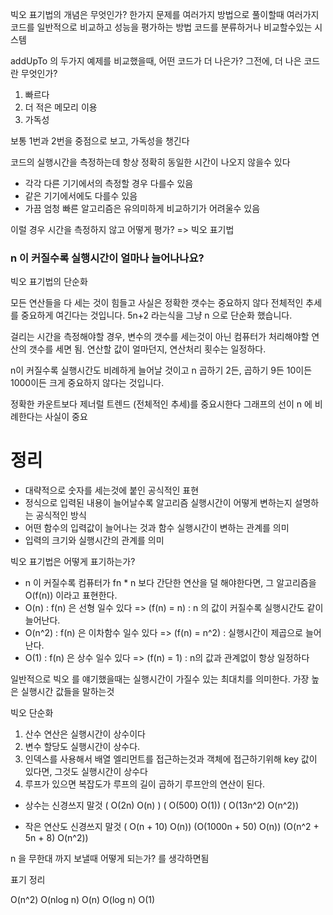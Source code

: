 빅오 표기법의 개념은 무엇인가?
한가지 문제를 여러가지 방법으로 풀이할때
여러가지 코드를 일반적으로 비교하고 성능을 평가하는 방법
코드를 분류하거나 비교할수있는 시스템

addUpTo 의 두가지 예제를 비교했을때, 어떤 코드가 더 나은가?
그전에, 더 나은 코드란 무엇인가?

1. 빠르다
2. 더 적은 메모리 이용
3. 가독성

보통 1번과 2번을 중점으로 보고, 가독성을 챙긴다

코드의 실행시간을 측정하는데 항상 정확히 동일한 시간이 나오지 않을수 있다

- 각각 다른 기기에서의 측정할 경우 다를수 있음
- 같은 기기에서에도 다를수 있음
- 가끔 엄청 빠른 알고리즘은 유의미하게 비교하기가 어려울수 있음

이럴 경우 시간을 측정하지 않고 어떻게 평가?
=> 빅오 표기법

### n 이 커질수록 실행시간이 얼마나 늘어나나요?

빅오 표기법의 단순화

모든 연산들을 다 세는 것이 힘들고 사실은 정확한 갯수는 중요하지 않다
전체적인 추세를 중요하게 여긴다는 것입니다.
5n+2 라는식을 그냥 n 으로 단순화 했습니다.

걸리는 시간을 측정해야할 경우, 변수의 갯수를 세는것이 아닌
컴퓨터가 처리해야할 연산의 갯수를 세면 됨.
연산할 값이 얼마던지, 연산처리 횟수는 일정하다.

n이 커질수록 실행시간도 비례하게 늘어날 것이고 n 곱하기 2든, 곱하기 9든 10이든 1000이든 크게 중요하지 않다는 것입니다.

정확한 카운트보다
제너럴 트렌드 (전체적인 추세)를 중요시한다
그래프의 선이 n 에 비례한다는 사실이 중요

# 정리

- 대략적으로 숫자를 세는것에 붙인 공식적인 표현
- 정식으로 입력된 내용이 늘어날수록 알고리즘 실행시간이 어떻게 변하는지 설명하는 공식적인 방식
- 어떤 함수의 입력값이 늘어나는 것과 함수 실행시간이 변하는 관계를 의미
- 입력의 크기와 실행시간의 관계를 의미

빅오 표기법은 어떻게 표기하는가?

- n 이 커질수록 컴퓨터가 fn \* n 보다 간단한 연산을 덜 해야한다면, 그 알고리즘을 O(f(n)) 이라고 표현한다.
- O(n) : f(n) 은 선형 일수 있다 => (f(n) = n) : n 의 값이 커질수록 실행시간도 같이 늘어난다.
- O(n^2) : f(n) 은 이차함수 일수 있다 => (f(n) = n^2) : 실행시간이 제곱으로 늘어난다.
- O(1) : f(n) 은 상수 일수 있다 => (f(n) = 1) : n의 값과 관계없이 항상 일정하다

일반적으로 빅오 를 얘기했을때는 실행시간이 가질수 있는 최대치를 의미한다.
가장 높은 실행시간 값들을 말하는것

빅오 단순화

1. 산수 연산은 실행시간이 상수이다
2. 변수 할당도 실행시간이 상수다.
3. 인덱스를 사용해서 배열 엘리먼트를 접근하는것과 객체에 접근하기위해 key 값이 있다면, 그것도 실행시간이 상수다
4. 루프가 있으면 복잡도가 루프의 길이 곱하기 루프안의 연산이 된다.

- 상수는 신경쓰지 말것
  ( O(2n) <x> O(n) )
  ( O(500) <x> O(1))
  ( O(13n^2) O(n^2))

- 작은 연산도 신경쓰지 말것
  ( O(n + 10) <x> O(n))
  (O(1000n + 50) <x> O(n))
  (O(n^2 + 5n + 8) <x> O(n^2))

n 을 무한대 까지 보낼때 어떻게 되는가? 를 생각하면됨

표기 정리

O(n^2)
O(nlog n)
O(n)
O(log n)
O(1)
